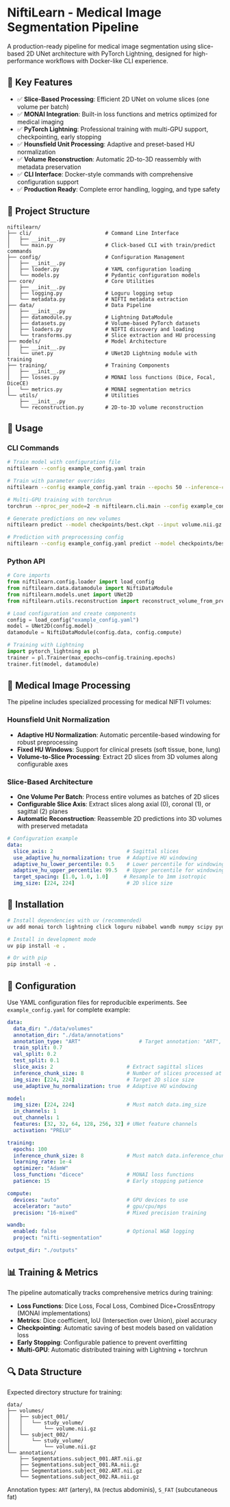 # NiftiLearn - Medical Image Segmentation Pipeline

A production-ready pipeline for medical image segmentation using slice-based 2D UNet architecture with PyTorch Lightning, designed for high-performance workflows with Docker-like CLI experience.

## 🎯 Key Features

- ✅ **Slice-Based Processing**: Efficient 2D UNet on volume slices (one volume per batch)
- ✅ **MONAI Integration**: Built-in loss functions and metrics optimized for medical imaging
- ✅ **PyTorch Lightning**: Professional training with multi-GPU support, checkpointing, early stopping
- ✅ **Hounsfield Unit Processing**: Adaptive and preset-based HU normalization
- ✅ **Volume Reconstruction**: Automatic 2D-to-3D reassembly with metadata preservation
- ✅ **CLI Interface**: Docker-style commands with comprehensive configuration support
- ✅ **Production Ready**: Complete error handling, logging, and type safety

## 📁 Project Structure

```
niftilearn/
├── cli/                        # Command Line Interface
│   ├── __init__.py
│   └── main.py                 # Click-based CLI with train/predict commands
├── config/                     # Configuration Management
│   ├── __init__.py
│   ├── loader.py               # YAML configuration loading
│   └── models.py               # Pydantic configuration models
├── core/                       # Core Utilities
│   ├── __init__.py
│   ├── logging.py              # Loguru logging setup
│   └── metadata.py             # NIFTI metadata extraction
├── data/                       # Data Pipeline
│   ├── __init__.py
│   ├── datamodule.py           # Lightning DataModule
│   ├── datasets.py             # Volume-based PyTorch datasets
│   ├── loaders.py              # NIFTI discovery and loading
│   └── transforms.py           # Slice extraction and HU processing
├── models/                     # Model Architecture
│   ├── __init__.py
│   └── unet.py                 # UNet2D Lightning module with training
├── training/                   # Training Components
│   ├── __init__.py
│   ├── losses.py               # MONAI loss functions (Dice, Focal, DiceCE)
│   └── metrics.py              # MONAI segmentation metrics
└── utils/                      # Utilities
    ├── __init__.py
    └── reconstruction.py       # 2D-to-3D volume reconstruction
```

## 🚀 Usage

### CLI Commands
```bash
# Train model with configuration file
niftilearn --config example_config.yaml train

# Train with parameter overrides
niftilearn --config example_config.yaml train --epochs 50 --inference-chunk-size 4 --learning-rate 5e-5

# Multi-GPU training with torchrun
torchrun --nproc_per_node=2 -m niftilearn.cli.main --config example_config.yaml train

# Generate predictions on new volumes
niftilearn predict --model checkpoints/best.ckpt --input volume.nii.gz --output segmentation.nii.gz

# Prediction with preprocessing config
niftilearn --config example_config.yaml predict --model checkpoints/best.ckpt --input volume.nii.gz --output segmentation.nii.gz
```

### Python API
```python
# Core imports
from niftilearn.config.loader import load_config
from niftilearn.data.datamodule import NiftiDataModule  
from niftilearn.models.unet import UNet2D
from niftilearn.utils.reconstruction import reconstruct_volume_from_predictions

# Load configuration and create components
config = load_config("example_config.yaml")
model = UNet2D(config.model)
datamodule = NiftiDataModule(config.data, config.compute)

# Training with Lightning
import pytorch_lightning as pl
trainer = pl.Trainer(max_epochs=config.training.epochs)
trainer.fit(model, datamodule)
```

## 🏥 Medical Image Processing

The pipeline includes specialized processing for medical NIFTI volumes:

### Hounsfield Unit Normalization
- **Adaptive HU Normalization**: Automatic percentile-based windowing for robust preprocessing
- **Fixed HU Windows**: Support for clinical presets (soft tissue, bone, lung)
- **Volume-to-Slice Processing**: Extract 2D slices from 3D volumes along configurable axes

### Slice-Based Architecture
- **One Volume Per Batch**: Process entire volumes as batches of 2D slices
- **Configurable Slice Axis**: Extract slices along axial (0), coronal (1), or sagittal (2) planes
- **Automatic Reconstruction**: Reassemble 2D predictions into 3D volumes with preserved metadata

```yaml
# Configuration example
data:
  slice_axis: 2                        # Sagittal slices
  use_adaptive_hu_normalization: true  # Adaptive HU windowing
  adaptive_hu_lower_percentile: 0.5    # Lower percentile for windowing
  adaptive_hu_upper_percentile: 99.5   # Upper percentile for windowing
  target_spacing: [1.0, 1.0, 1.0]     # Resample to 1mm isotropic
  img_size: [224, 224]                 # 2D slice size
```

## 🔧 Installation

```bash
# Install dependencies with uv (recommended)
uv add monai torch lightning click loguru nibabel wandb numpy scipy pydantic pyyaml rich

# Install in development mode
uv pip install -e .

# Or with pip
pip install -e .
```

## 📝 Configuration

Use YAML configuration files for reproducible experiments. See `example_config.yaml` for complete example:

```yaml
data:
  data_dir: "./data/volumes"
  annotation_dir: "./data/annotations"
  annotation_type: "ART"                   # Target annotation: "ART", "RA", "S_FAT"
  train_split: 0.7
  val_split: 0.2
  test_split: 0.1
  slice_axis: 2                        # Extract sagittal slices
  inference_chunk_size: 8              # Number of slices processed at once during inference
  img_size: [224, 224]                 # Target 2D slice size
  use_adaptive_hu_normalization: true  # Adaptive HU windowing

model:
  img_size: [224, 224]                 # Must match data.img_size
  in_channels: 1
  out_channels: 1  
  features: [32, 32, 64, 128, 256, 32] # UNet feature channels
  activation: "PRELU"

training:
  epochs: 100
  inference_chunk_size: 8              # Must match data.inference_chunk_size
  learning_rate: 1e-4
  optimizer: "AdamW"
  loss_function: "dicece"              # MONAI loss functions
  patience: 15                         # Early stopping patience

compute:
  devices: "auto"                      # GPU devices to use
  accelerator: "auto"                  # gpu/cpu/mps
  precision: "16-mixed"                # Mixed precision training

wandb:
  enabled: false                       # Optional W&B logging
  project: "nifti-segmentation"

output_dir: "./outputs"
```

## 📊 Training & Metrics

The pipeline automatically tracks comprehensive metrics during training:

- **Loss Functions**: Dice Loss, Focal Loss, Combined Dice+CrossEntropy (MONAI implementations)
- **Metrics**: Dice coefficient, IoU (Intersection over Union), pixel accuracy
- **Checkpointing**: Automatic saving of best models based on validation loss
- **Early Stopping**: Configurable patience to prevent overfitting
- **Multi-GPU**: Automatic distributed training with Lightning + torchrun

## 🔍 Data Structure

Expected directory structure for training:

```text
data/
├── volumes/
│   ├── subject_001/
│   │   └── study_volume/
│   │       └── volume.nii.gz
│   └── subject_002/
│       └── study_volume/
│           └── volume.nii.gz
└── annotations/
    ├── Segmentations.subject_001.ART.nii.gz
    ├── Segmentations.subject_001.RA.nii.gz
    ├── Segmentations.subject_002.ART.nii.gz
    └── Segmentations.subject_002.RA.nii.gz
```

Annotation types: `ART` (artery), `RA` (rectus abdominis), `S_FAT` (subcutaneous fat)
